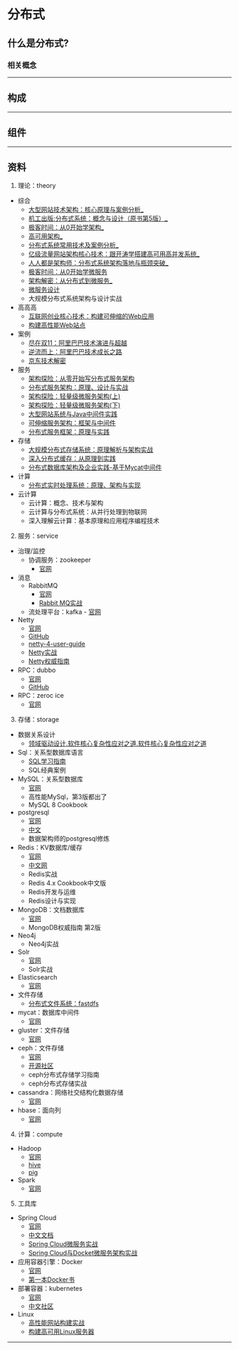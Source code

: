 #   分布式

##  什么是分布式?


### 相关概念

----

##  构成


----

##  组件


----

##  资料

1.  理论：theory

-   综合
    -   [⼤型⽹站技术架构：核⼼原理与案例分析_](2018/1002005/README.md)
    -   [机⼯出版:分布式系统：概念与设计（原书第5版）_](2018/1002001/README.md)
    -   [极客时间：从0开始学架构_](2018/1002003/README.md)
    -   [⾼可⽤架构_](2018/1002016/README.md)
    -   [分布式系统常⽤技术及案例分析_](2018/1002017/README.md)
    -   [亿级流量⽹站架构核⼼技术：跟开涛学搭建⾼可⽤⾼并发系统_](2018/1002010/README.md)
    -   [⼈⼈都是架构师：分布式系统架构落地与瓶颈突破_](2018/1002008/README.md)
    -   [极客时间：从0开始学微服务](2018/1002002/README.md)
    -   [架构解密：从分布式到微服务_](2018/1002006/README.md)
    -   [微服务设计](2018/1002007/README.md)
    -   大规模分布式系统架构与设计实战
-   ⾼⾼⾼
    -   [互联⽹创业核⼼技术：构建可伸缩的Web应⽤](2018/1002011/README.md)
    -   [构建⾼性能Web站点](2018/1002012/README.md)
-   案例
    -   [尽在双11：阿⾥巴巴技术演进与超越](2018/1002013/README.md)
    -   [逆流⽽上：阿⾥巴巴技术成⻓之路](2018/1002014/README.md)
    -   [京东技术解密](2018/1002015/README.md)
-   服务
    -   [架构探险：从零开始写分布式服务架构](2018/1002018/README.md)
    -   [分布式服务架构：原理、设计与实战](2018/1002019/README.md)
    -   [架构探险：轻量级微服务架构(上)](2018/1002020/README.md)
    -   [架构探险：轻量级微服务架构(下)](2018/1002021/README.md)
    -   [⼤型⽹站系统与Java中间件实践](2018/1002022/README.md)
    -   [可伸缩服务架构：框架与中间件](2018/1002023/README.md)
    -   [分布式服务框架：原理与实践](2018/1002024/README.md)
-   存储
    -   [⼤规模分布式存储系统：原理解析与架构实战](2018/1002025/README.md)
    -   [深⼊分布式缓存：从原理到实践](2018/1002026/README.md)
    -   [分布式数据库架构及企业实践-基于Mycat中间件](2018/1002027/README.md)
-   计算
    -   [分布式实时处理系统：原理、架构与实现](2018/1002028/README.md)
-   云计算
    -   云计算：概念、技术与架构
    -   云计算与分布式系统：从并行处理到物联网
    -   深入理解云计算：基本原理和应用程序编程技术

2.  服务：service
-   治理/监控
    -   协调服务：zookeeper
        -   [官网](http://zookeeper.apache.org/)
-   消息
    -   RabbitMQ
        -   [官网](http://www.rabbitmq.com/)
        -   [Rabbit MQ实战](2018/1022007/README.md)
    -   流处理平台：kafka
            -   [官网](http://kafka.apache.org/)
-   Netty
    -   [官网](http://netty.io/index.html)
    -   [GitHub](https://github.com/netty)
    -   [netty-4-user-guide](https://github.com/waylau/netty-4-user-guide/)
    -   [Netty实战](2018/1022029/README.md)
    -   [Netty权威指南](2018/1022030/README.md)
-   RPC：dubbo
    -   [官网](http://dubbo.incubator.apache.org/#!/?lang=en-us)
    -   [GitHub](https://github.com/apache/incubator-dubbo)
-   RPC：zeroc ice
    -   [官网](https://zeroc.com/)

3.  存储：storage

-   数据关系设计
    -   [领域驱动设计.软件核⼼复杂性应对之道.软件核⼼复杂性应对之道](2018/1022001/README.md)
-   Sql：关系型数据库语⾔
    -   [SQL学习指南](2018/1022002/README.md)
    -   SQL经典案例
-   MySQL：关系型数据库
    -   [官网](https://www.mysql.com/)
    -   ⾼性能MySql，第3版都出了
    -   MySQL 8 Cookbook
-   postgresql
    -   [官网](https://www.postgresql.org/)
    -   [中文](http://www.postgres.cn/home)
    -   数据架构师的postgresql修炼
-   Redis：KV数据库/缓存
    -   [官网](https://redis.io)
    -   [中文网](http://www.redis.cn/)
    -   Redis实战
    -   Redis 4.x Cookbook中文版
    -   Redis开发与运维
    -   Redis设计与实现
-   MongoDB：⽂档数据库
    -   [官网](https://www.mongodb.com/)
    -   MongoDB权威指南 第2版
-   Neo4j
    -   Neo4j实战
-   Solr
    -   [官网](https://lucene.apache.org/solr/)
    -   Solr实战
-   Elasticsearch
    -   [官网](https://github.com/elastic/elasticsearch)
-   文件存储
    -   [分布式文件系统：fastdfs](https://github.com/happyfish100/fastdfs)
-   mycat：数据库中间件
    -   [官网](http://www.mycat.io/)
-   gluster：文件存储
    -   [官网](https://www.gluster.org/)
-   ceph：文件存储
    -   [官网](https://ceph.com/)
    -   [开源社区](http://ceph.org.cn/)
    -   ceph分布式存储学习指南
    -   ceph分布式存储实战
-   cassandra：网络社交结构化数据存储
    -   [官网](http://cassandra.apache.org/)
-   hbase：面向列
    -   [官网](http://hbase.apache.org/)


4.  计算：compute
-   Hadoop
    -   [官网](http://hadoop.apache.org/)
    -   [hive](http://hive.apache.org/)
    -   [pig](http://pig.apache.org/)
-   Spark
    -   [官网](http://spark.apache.org/)


5.  工具库
-   Spring Cloud
    -   [官网](http://projects.spring.io/spring-cloud/)
    -   [中文文档](https://springcloud.cc/)
    -   [Spring Cloud微服务实战](2018/1022031/README.md)
    -   [Spring Cloud与Docket微服务架构实战](2018/1022032/README.md)
-   应用容器引擎：Docker
    -   [官网](www.docker.com)
    -   [第⼀本Docker书](2018/1022033/README.md)
-   部署容器：kubernetes
    -   [官网](https://kubernetes.io/)
    -   [中文社区](https://www.kubernetes.org.cn/)
-   Linux
    -   [⾼性能⽹站构建实战](2018/1022034/README.md)
    -   [构建⾼可⽤Linux服务器](2018/1002235/README.md)

----
